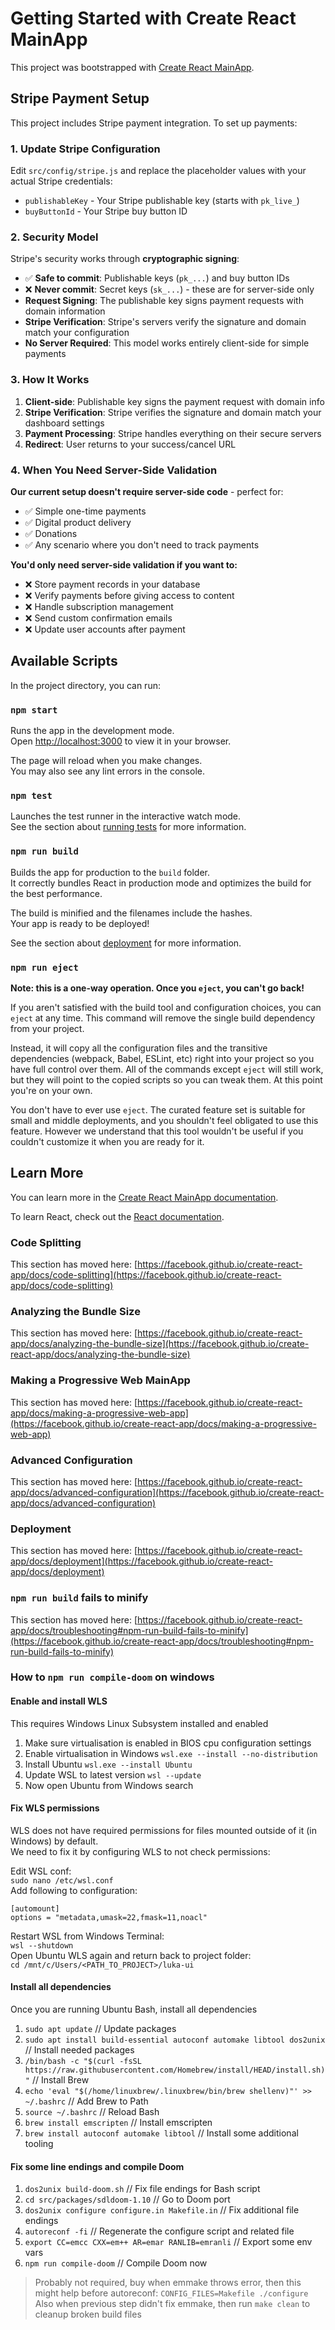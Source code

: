 # Getting Started with Create React MainApp

This project was bootstrapped with [Create React MainApp](https://github.com/facebook/create-react-app).

## Stripe Payment Setup

This project includes Stripe payment integration. To set up payments:

### 1. Update Stripe Configuration
Edit `src/config/stripe.js` and replace the placeholder values with your actual Stripe credentials:
- `publishableKey` - Your Stripe publishable key (starts with `pk_live_`)
- `buyButtonId` - Your Stripe buy button ID

### 2. Security Model
Stripe's security works through **cryptographic signing**:
- ✅ **Safe to commit**: Publishable keys (`pk_...`) and buy button IDs
- ❌ **Never commit**: Secret keys (`sk_...`) - these are for server-side only
- **Request Signing**: The publishable key signs payment requests with domain information
- **Stripe Verification**: Stripe's servers verify the signature and domain match your configuration
- **No Server Required**: This model works entirely client-side for simple payments

### 3. How It Works
1. **Client-side**: Publishable key signs the payment request with domain info
2. **Stripe Verification**: Stripe verifies the signature and domain match your dashboard settings
3. **Payment Processing**: Stripe handles everything on their secure servers
4. **Redirect**: User returns to your success/cancel URL

### 4. When You Need Server-Side Validation
**Our current setup doesn't require server-side code** - perfect for:
- ✅ Simple one-time payments
- ✅ Digital product delivery
- ✅ Donations
- ✅ Any scenario where you don't need to track payments

**You'd only need server-side validation if you want to:**
- ❌ Store payment records in your database
- ❌ Verify payments before giving access to content
- ❌ Handle subscription management
- ❌ Send custom confirmation emails
- ❌ Update user accounts after payment

## Available Scripts

In the project directory, you can run:

### `npm start`

Runs the app in the development mode.\
Open [http://localhost:3000](http://localhost:3000) to view it in your browser.

The page will reload when you make changes.\
You may also see any lint errors in the console.

### `npm test`

Launches the test runner in the interactive watch mode.\
See the section about [running tests](https://facebook.github.io/create-react-app/docs/running-tests) for more information.

### `npm run build`

Builds the app for production to the `build` folder.\
It correctly bundles React in production mode and optimizes the build for the best performance.

The build is minified and the filenames include the hashes.\
Your app is ready to be deployed!

See the section about [deployment](https://facebook.github.io/create-react-app/docs/deployment) for more information.

### `npm run eject`

**Note: this is a one-way operation. Once you `eject`, you can't go back!**

If you aren't satisfied with the build tool and configuration choices, you can `eject` at any time. This command will remove the single build dependency from your project.

Instead, it will copy all the configuration files and the transitive dependencies (webpack, Babel, ESLint, etc) right into your project so you have full control over them. All of the commands except `eject` will still work, but they will point to the copied scripts so you can tweak them. At this point you're on your own.

You don't have to ever use `eject`. The curated feature set is suitable for small and middle deployments, and you shouldn't feel obligated to use this feature. However we understand that this tool wouldn't be useful if you couldn't customize it when you are ready for it.

## Learn More

You can learn more in the [Create React MainApp documentation](https://facebook.github.io/create-react-app/docs/getting-started).

To learn React, check out the [React documentation](https://reactjs.org/).

### Code Splitting

This section has moved here: [https://facebook.github.io/create-react-app/docs/code-splitting](https://facebook.github.io/create-react-app/docs/code-splitting)

### Analyzing the Bundle Size

This section has moved here: [https://facebook.github.io/create-react-app/docs/analyzing-the-bundle-size](https://facebook.github.io/create-react-app/docs/analyzing-the-bundle-size)

### Making a Progressive Web MainApp

This section has moved here: [https://facebook.github.io/create-react-app/docs/making-a-progressive-web-app](https://facebook.github.io/create-react-app/docs/making-a-progressive-web-app)

### Advanced Configuration

This section has moved here: [https://facebook.github.io/create-react-app/docs/advanced-configuration](https://facebook.github.io/create-react-app/docs/advanced-configuration)

### Deployment

This section has moved here: [https://facebook.github.io/create-react-app/docs/deployment](https://facebook.github.io/create-react-app/docs/deployment)

### `npm run build` fails to minify

This section has moved here: [https://facebook.github.io/create-react-app/docs/troubleshooting#npm-run-build-fails-to-minify](https://facebook.github.io/create-react-app/docs/troubleshooting#npm-run-build-fails-to-minify)

### How to `npm run compile-doom` on windows

#### Enable and install WLS ####
This requires Windows Linux Subsystem installed and enabled 
1. Make sure virtualisation is enabled in BIOS cpu configuration settings
2. Enable virtualisation in Windows `wsl.exe --install --no-distribution`
3. Install Ubuntu `wsl.exe --install Ubuntu`
4. Update WSL to latest version `wsl --update`
5. Now open Ubuntu from Windows search  

#### Fix WLS permissions ####
WLS does not have required permissions for files mounted outside of it (in Windows) by default.  
We need to fix it by configuring WLS to not check permissions:    

Edit WSL conf:  
`sudo nano /etc/wsl.conf`  
Add following to configuration:  
```
[automount]
options = "metadata,umask=22,fmask=11,noacl"
```
Restart WSL from Windows Terminal:  
`wsl --shutdown`  
Open Ubuntu WLS again and return back to project folder:  
`cd /mnt/c/Users/<PATH_TO_PROJECT>/luka-ui` 

#### Install all dependencies ####
Once you are running Ubuntu Bash, install all dependencies
1. `sudo apt update` // Update packages
2. `sudo apt install build-essential autoconf automake libtool dos2unix` // Install needed packages
3. `/bin/bash -c "$(curl -fsSL https://raw.githubusercontent.com/Homebrew/install/HEAD/install.sh)"` // Install Brew
4. `echo 'eval "$(/home/linuxbrew/.linuxbrew/bin/brew shellenv)"' >> ~/.bashrc` // Add Brew to Path
5. `source ~/.bashrc` // Reload Bash
6. `brew install emscripten` // Install emscripten
7. `brew install autoconf automake libtool` // Install some additional tooling 

#### Fix some line endings and compile Doom ####
1. `dos2unix build-doom.sh` // Fix file endings for Bash script
2. `cd src/packages/sdldoom-1.10` // Go to Doom port
3. `dos2unix configure configure.in Makefile.in` // Fix additional file endings
4. `autoreconf -fi` // Regenerate the configure script and related file
5. `export CC=emcc CXX=em++ AR=emar RANLIB=emranli` // Export some env vars
6. `npm run compile-doom` // Compile Doom now

> Probably not required, buy when emmake throws error, then this might help before autoreconf: `CONFIG_FILES=Makefile ./configure`  
> Also when previous step didn't fix emmake, then run `make clean` to cleanup broken build files